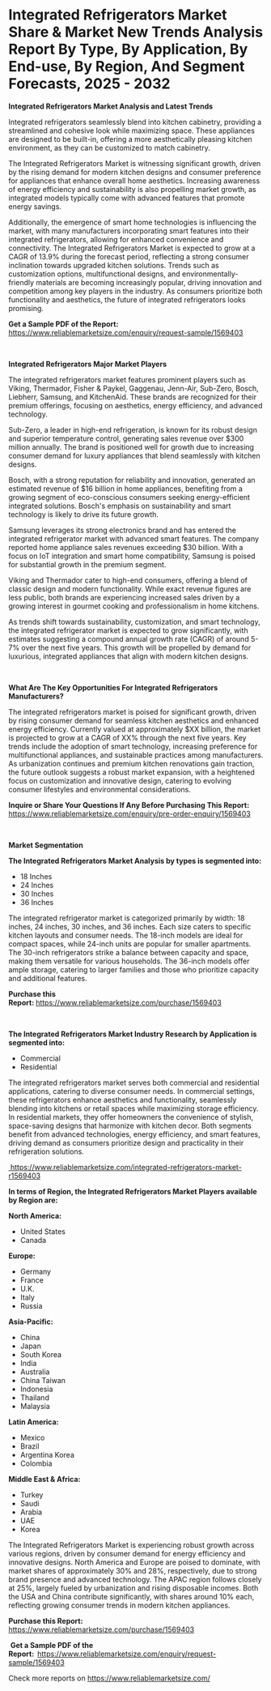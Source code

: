 <p><h1>Integrated Refrigerators Market Share & Market New Trends Analysis Report By Type, By Application, By End-use, By Region, And Segment Forecasts, 2025 - 2032</h1></p><p><strong>Integrated Refrigerators Market Analysis and Latest Trends</strong></p>
<p><p>Integrated refrigerators seamlessly blend into kitchen cabinetry, providing a streamlined and cohesive look while maximizing space. These appliances are designed to be built-in, offering a more aesthetically pleasing kitchen environment, as they can be customized to match cabinetry. </p><p>The Integrated Refrigerators Market is witnessing significant growth, driven by the rising demand for modern kitchen designs and consumer preference for appliances that enhance overall home aesthetics. Increasing awareness of energy efficiency and sustainability is also propelling market growth, as integrated models typically come with advanced features that promote energy savings.</p><p>Additionally, the emergence of smart home technologies is influencing the market, with many manufacturers incorporating smart features into their integrated refrigerators, allowing for enhanced convenience and connectivity. The Integrated Refrigerators Market is expected to grow at a CAGR of 13.9% during the forecast period, reflecting a strong consumer inclination towards upgraded kitchen solutions. Trends such as customization options, multifunctional designs, and environmentally-friendly materials are becoming increasingly popular, driving innovation and competition among key players in the industry. As consumers prioritize both functionality and aesthetics, the future of integrated refrigerators looks promising.</p></p>
<p><strong>Get a Sample PDF of the Report:&nbsp;</strong> <a href="https://www.reliablemarketsize.com/enquiry/request-sample/1569403?utm_campaign=3431&utm_medium=2&utm_source=Github&utm_content=ia&utm_term=25032025&utm_id=integrated-refrigerators">https://www.reliablemarketsize.com/enquiry/request-sample/1569403</a></p>
<p>&nbsp;</p>
<p><strong>Integrated Refrigerators Major Market Players</strong></p>
<p><p>The integrated refrigerators market features prominent players such as Viking, Thermador, Fisher & Paykel, Gaggenau, Jenn-Air, Sub-Zero, Bosch, Liebherr, Samsung, and KitchenAid. These brands are recognized for their premium offerings, focusing on aesthetics, energy efficiency, and advanced technology.</p><p>Sub-Zero, a leader in high-end refrigeration, is known for its robust design and superior temperature control, generating sales revenue over $300 million annually. The brand is positioned well for growth due to increasing consumer demand for luxury appliances that blend seamlessly with kitchen designs.</p><p>Bosch, with a strong reputation for reliability and innovation, generated an estimated revenue of $16 billion in home appliances, benefiting from a growing segment of eco-conscious consumers seeking energy-efficient integrated solutions. Bosch's emphasis on sustainability and smart technology is likely to drive its future growth.</p><p>Samsung leverages its strong electronics brand and has entered the integrated refrigerator market with advanced smart features. The company reported home appliance sales revenues exceeding $30 billion. With a focus on IoT integration and smart home compatibility, Samsung is poised for substantial growth in the premium segment.</p><p>Viking and Thermador cater to high-end consumers, offering a blend of classic design and modern functionality. While exact revenue figures are less public, both brands are experiencing increased sales driven by a growing interest in gourmet cooking and professionalism in home kitchens.</p><p>As trends shift towards sustainability, customization, and smart technology, the integrated refrigerator market is expected to grow significantly, with estimates suggesting a compound annual growth rate (CAGR) of around 5-7% over the next five years. This growth will be propelled by demand for luxurious, integrated appliances that align with modern kitchen designs.</p></p>
<p>&nbsp;</p>
<p><strong>What Are The Key Opportunities For Integrated Refrigerators Manufacturers?</strong></p>
<p><p>The integrated refrigerators market is poised for significant growth, driven by rising consumer demand for seamless kitchen aesthetics and enhanced energy efficiency. Currently valued at approximately $XX billion, the market is projected to grow at a CAGR of XX% through the next five years. Key trends include the adoption of smart technology, increasing preference for multifunctional appliances, and sustainable practices among manufacturers. As urbanization continues and premium kitchen renovations gain traction, the future outlook suggests a robust market expansion, with a heightened focus on customization and innovative design, catering to evolving consumer lifestyles and environmental considerations.</p></p>
<p><strong>Inquire or Share Your Questions If Any Before Purchasing This Report:</strong> <a href="https://www.reliablemarketsize.com/enquiry/pre-order-enquiry/1569403?utm_campaign=3431&utm_medium=2&utm_source=Github&utm_content=ia&utm_term=25032025&utm_id=integrated-refrigerators">https://www.reliablemarketsize.com/enquiry/pre-order-enquiry/1569403</a></p>
<p>&nbsp;</p>
<p><strong>Market Segmentation</strong></p>
<p><strong>The Integrated Refrigerators Market Analysis by types is segmented into:</strong></p>
<p><ul><li>18 Inches</li><li>24 Inches</li><li>30 Inches</li><li>36 Inches</li></ul></p>
<p><p>The integrated refrigerator market is categorized primarily by width: 18 inches, 24 inches, 30 inches, and 36 inches. Each size caters to specific kitchen layouts and consumer needs. The 18-inch models are ideal for compact spaces, while 24-inch units are popular for smaller apartments. The 30-inch refrigerators strike a balance between capacity and space, making them versatile for various households. The 36-inch models offer ample storage, catering to larger families and those who prioritize capacity and additional features.</p></p>
<p><strong>Purchase this Report:&nbsp;</strong><a href="https://www.reliablemarketsize.com/purchase/1569403?utm_campaign=3431&utm_medium=2&utm_source=Github&utm_content=ia&utm_term=25032025&utm_id=integrated-refrigerators">https://www.reliablemarketsize.com/purchase/1569403</a></p>
<p>&nbsp;</p>
<p><strong>The Integrated Refrigerators Market Industry Research by Application is segmented into:</strong></p>
<p><ul><li>Commercial</li><li>Residential</li></ul></p>
<p><p>The integrated refrigerators market serves both commercial and residential applications, catering to diverse consumer needs. In commercial settings, these refrigerators enhance aesthetics and functionality, seamlessly blending into kitchens or retail spaces while maximizing storage efficiency. In residential markets, they offer homeowners the convenience of stylish, space-saving designs that harmonize with kitchen decor. Both segments benefit from advanced technologies, energy efficiency, and smart features, driving demand as consumers prioritize design and practicality in their refrigeration solutions.</p></p>
<p><a href="https://www.reliablemarketsize.com/integrated-refrigerators-market-r1569403?utm_campaign=3431&utm_medium=2&utm_source=Github&utm_content=ia&utm_term=25032025&utm_id=integrated-refrigerators">&nbsp;https://www.reliablemarketsize.com/integrated-refrigerators-market-r1569403</a></p>
<p><strong>In terms of Region, the Integrated Refrigerators Market Players available by Region are:</strong></p>
<p>
    <p> <strong> North America: </strong>
        <ul>
            <li>United States</li>
            <li>Canada</li>
        </ul>
        </p> 
    <p> <strong> Europe: </strong>
        <ul>
            <li>Germany</li>
            <li>France</li>
            <li>U.K.</li>
            <li>Italy</li>
            <li>Russia</li>
        </ul>
        </p> 
    <p> <strong> Asia-Pacific: </strong>
        <ul>
            <li>China</li>
            <li>Japan</li>
            <li>South Korea</li>
            <li>India</li>
            <li>Australia</li>
            <li>China Taiwan</li>
            <li>Indonesia</li>
            <li>Thailand</li>
            <li>Malaysia</li>
        </ul>
        </p> 
    <p> <strong> Latin America: </strong>
        <ul>
            <li>Mexico</li>
            <li>Brazil</li>
            <li>Argentina Korea</li>
            <li>Colombia</li>
        </ul>
        </p> 
    <p> <strong> Middle East & Africa: </strong>
        <ul>
            <li>Turkey</li>
            <li>Saudi</li>
            <li>Arabia</li>
            <li>UAE</li>
            <li>Korea</li>
        </ul>
    </p>
    </p>
<p><p>The Integrated Refrigerators Market is experiencing robust growth across various regions, driven by consumer demand for energy efficiency and innovative designs. North America and Europe are poised to dominate, with market shares of approximately 30% and 28%, respectively, due to strong brand presence and advanced technology. The APAC region follows closely at 25%, largely fueled by urbanization and rising disposable incomes. Both the USA and China contribute significantly, with shares around 10% each, reflecting growing consumer trends in modern kitchen appliances.</p></p>
<p><strong>Purchase this Report: </strong><a href="https://www.reliablemarketsize.com/purchase/1569403?utm_campaign=3431&utm_medium=2&utm_source=Github&utm_content=ia&utm_term=25032025&utm_id=integrated-refrigerators">https://www.reliablemarketsize.com/purchase/1569403</a></p>
<p>&nbsp;<strong>Get a Sample PDF of the Report:&nbsp;&nbsp;</strong><a href="https://www.reliablemarketsize.com/enquiry/request-sample/1569403?utm_campaign=3431&utm_medium=2&utm_source=Github&utm_content=ia&utm_term=25032025&utm_id=integrated-refrigerators">https://www.reliablemarketsize.com/enquiry/request-sample/1569403</a></p>
<p><strong></strong></p>
<p>Check more reports on <a href="https://www.reliablemarketsize.com/?utm_campaign=3431&utm_medium=2&utm_source=Github&utm_content=ia&utm_term=25032025&utm_id=integrated-refrigerators">https://www.reliablemarketsize.com/</a></p>